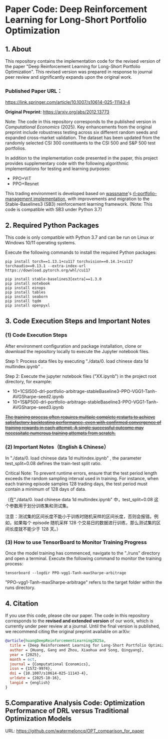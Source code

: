 # Paper Code: **Deep Reinforcement Learning for Long-Short Portfolio Optimization**

## 1. About

This repository contains the implementation code for the revised version of the paper "Deep Reinforcement Learning for Long-Short Portfolio Optimization". This revised version was prepared in response to journal peer review and significantly expands upon the original work.

### Published Paper URL：

https://link.springer.com/article/10.1007/s10614-025-11143-4

**Original Preprint:** https://arxiv.org/abs/2012.13773

Note: The code in this repository corresponds to the published version in *Computational Economics* (2025). Key enhancements from the original preprint include robustness testing across six different random seeds and expanded cross-market validation. The dataset has been updated from the randomly selected CSI 300 constituents to the CSI 500 and S&P 500 test portfolios.




In addition to the implementation code presented in the paper, this project provides supplementary code with the following algorithmic implementations for testing and learning purposes:

- PPO+ViT
- PPO+Resnet



This trading environment is developed based on [wassname](https://github.com/wassname)'s [rl-portfolio-management implementation](https://github.com/wassname/rl-portfolio-management), with improvements and migration to the Stable-Baselines3 (SB3) reinforcement learning framework. (Note: This code is compatible with SB3 under Python 3.7)



## 2. Required Python Packages

This code is only compatible with Python 3.7 and can be run on Linux or Windows 10/11 operating systems.

Execute the following commands to install the required Python packages:

```
pip install torch==1.13.1+cu117 torchvision==0.14.1+cu117 torchaudio==0.13.1 --extra-index-url https://download.pytorch.org/whl/cu117

pip install stable-baselines3[extra]==1.3.0
pip install notebook
pip install einops
pip install tables
pip install seaborn
pip install tqdm
pip install openpyxl
```



## 3. Code Execution Steps and Important Notes

### (1) Code Execution Steps

After environment configuration and package installation, clone or download the repository locally to execute the Jupyter notebook files.

Step 1: Process data files by executing "./data/0. load chinese data 1d multindex.ipynb" .

Step 2: Execute the jupyter notebook files ("XX.ipynb") in the project root directory, for example:

- 10+1CSI500-drl-portfolio-arbitrage-stableBaseline3-PPO-VGG1-Tanh-AVGSharpe-seed2.ipynb 
- 10+1S&P500-drl-portfolio-arbitrage-stableBaseline3-PPO-VGG1-Tanh-AVGSharpe-seed3.ipynb

<u>~~The training process often requires multiple complete restarts to achieve satisfactory backtesting performance, even with confirmed convergence of training rewards in each attempt. A single successful outcome may necessitate numerous training attempts from scratch.~~</u>

### (2) Important Notes（English & Chinese）

In "./data/0. load chinese data 1d multindex.ipynb" , the parameter test_split=0.08 defines the train-test split ratio. 

Critical Note: To prevent runtime errors, ensure that the test period length exceeds the random sampling interval used in training. For instance, when each training episode samples 128 trading days, the test period must contain a minimum of 128 days of data.

（在"./data/0. load chinese data 1d multindex.ipynb"  中，test_split=0.08 这个参数用于划分训练集和测试集。

注意：测试集的区间长度不能小于训练时随机采样的区间长度，否则会报错。例如，如果每个 episode 随机采样 128 个交易日的数据进行训练，那么测试集的区间长度就不能少于 128 天。）

### (3) How to use TensorBoard to Monitor Training Progress

Once the model training has commenced, navigate to the "./runs" directory and open a terminal. Execute the following command to monitor the training process:

```
tensorboard --logdir PPO-vgg1-Tanh-maxSharpe-arbitrage
```

 "PPO-vgg1-Tanh-maxSharpe-arbitrage" refers to the target folder within the runs directory.

## 4. Citation

If you use this code, please cite our paper. The code in this repository corresponds to the **revised and extended version** of our work, which is currently under peer review at a journal. Until the final version is published, we recommend citing the original preprint available on arXiv:

```bibtex
@article{huangDeepReinforcementLearning2025a,
  title = {Deep Reinforcement Learning for Long-Short Portfolio Optimization},
  author = {Huang, Gang and Zhou, Xiaohua and Song, Qingyang},
  year = {2025},
  month = oct,
  journal = {Computational Economics},
  issn = {1572-9974},
  doi = {10.1007/s10614-025-11143-4},
  urldate = {2025-10-16},
  langid = {english}
}
```

## 5.Comparative Analysis Code: Optimization Performance of DRL versus Traditional Optimization Models

URL: https://github.com/watermeloncq/OPT_comparison_for_paper

